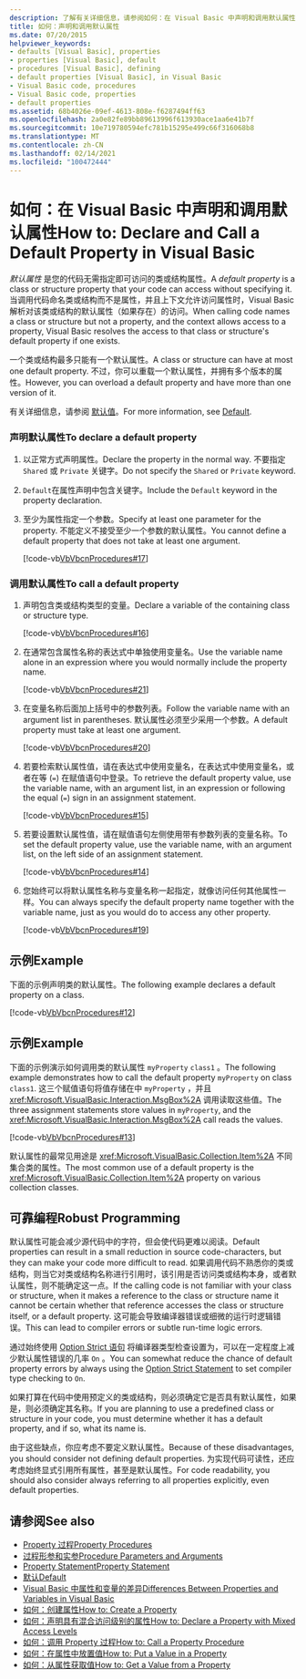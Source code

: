 ```yaml
---
description: 了解有关详细信息，请参阅如何：在 Visual Basic 中声明和调用默认属性
title: 如何：声明和调用默认属性
ms.date: 07/20/2015
helpviewer_keywords:
- defaults [Visual Basic], properties
- properties [Visual Basic], default
- procedures [Visual Basic], defining
- default properties [Visual Basic], in Visual Basic
- Visual Basic code, procedures
- Visual Basic code, properties
- default properties
ms.assetid: 68b4026e-09ef-4613-808e-f6287494ff63
ms.openlocfilehash: 2a0e82fe89bb89613996f613930ace1aa6e41b7f
ms.sourcegitcommit: 10e719780594efc781b15295e499c66f316068b8
ms.translationtype: MT
ms.contentlocale: zh-CN
ms.lasthandoff: 02/14/2021
ms.locfileid: "100472444"
---
```

# <a name="how-to-declare-and-call-a-default-property-in-visual-basic"></a><span data-ttu-id="b76fe-103">如何：在 Visual Basic 中声明和调用默认属性</span><span class="sxs-lookup"><span data-stu-id="b76fe-103">How to: Declare and Call a Default Property in Visual Basic</span></span>

<span data-ttu-id="b76fe-104">*默认属性* 是您的代码无需指定即可访问的类或结构属性。</span><span class="sxs-lookup"><span data-stu-id="b76fe-104">A *default property* is a class or structure property that your code can access without specifying it.</span></span> <span data-ttu-id="b76fe-105">当调用代码命名类或结构而不是属性，并且上下文允许访问属性时，Visual Basic 解析对该类或结构的默认属性（如果存在）的访问。</span><span class="sxs-lookup"><span data-stu-id="b76fe-105">When calling code names a class or structure but not a property, and the context allows access to a property, Visual Basic resolves the access to that class or structure's default property if one exists.</span></span>  
  
 <span data-ttu-id="b76fe-106">一个类或结构最多只能有一个默认属性。</span><span class="sxs-lookup"><span data-stu-id="b76fe-106">A class or structure can have at most one default property.</span></span> <span data-ttu-id="b76fe-107">不过，你可以重载一个默认属性，并拥有多个版本的属性。</span><span class="sxs-lookup"><span data-stu-id="b76fe-107">However, you can overload a default property and have more than one version of it.</span></span>  
  
 <span data-ttu-id="b76fe-108">有关详细信息，请参阅 [默认值](../../../language-reference/modifiers/default.md)。</span><span class="sxs-lookup"><span data-stu-id="b76fe-108">For more information, see [Default](../../../language-reference/modifiers/default.md).</span></span>  
  
### <a name="to-declare-a-default-property"></a><span data-ttu-id="b76fe-109">声明默认属性</span><span class="sxs-lookup"><span data-stu-id="b76fe-109">To declare a default property</span></span>  
  
1. <span data-ttu-id="b76fe-110">以正常方式声明属性。</span><span class="sxs-lookup"><span data-stu-id="b76fe-110">Declare the property in the normal way.</span></span> <span data-ttu-id="b76fe-111">不要指定 `Shared` 或 `Private` 关键字。</span><span class="sxs-lookup"><span data-stu-id="b76fe-111">Do not specify the `Shared` or `Private` keyword.</span></span>  
  
2. <span data-ttu-id="b76fe-112">`Default`在属性声明中包含关键字。</span><span class="sxs-lookup"><span data-stu-id="b76fe-112">Include the `Default` keyword in the property declaration.</span></span>  
  
3. <span data-ttu-id="b76fe-113">至少为属性指定一个参数。</span><span class="sxs-lookup"><span data-stu-id="b76fe-113">Specify at least one parameter for the property.</span></span> <span data-ttu-id="b76fe-114">不能定义不接受至少一个参数的默认属性。</span><span class="sxs-lookup"><span data-stu-id="b76fe-114">You cannot define a default property that does not take at least one argument.</span></span>  
  
     [!code-vb[VbVbcnProcedures#17](~/samples/snippets/visualbasic/VS_Snippets_VBCSharp/VbVbcnProcedures/VB/Class1.vb#17)]  
  
### <a name="to-call-a-default-property"></a><span data-ttu-id="b76fe-115">调用默认属性</span><span class="sxs-lookup"><span data-stu-id="b76fe-115">To call a default property</span></span>  
  
1. <span data-ttu-id="b76fe-116">声明包含类或结构类型的变量。</span><span class="sxs-lookup"><span data-stu-id="b76fe-116">Declare a variable of the containing class or structure type.</span></span>  
  
     [!code-vb[VbVbcnProcedures#16](~/samples/snippets/visualbasic/VS_Snippets_VBCSharp/VbVbcnProcedures/VB/Class1.vb#16)]  
  
2. <span data-ttu-id="b76fe-117">在通常包含属性名称的表达式中单独使用变量名。</span><span class="sxs-lookup"><span data-stu-id="b76fe-117">Use the variable name alone in an expression where you would normally include the property name.</span></span>  
  
     [!code-vb[VbVbcnProcedures#21](~/samples/snippets/visualbasic/VS_Snippets_VBCSharp/VbVbcnProcedures/VB/Class1.vb#21)]  
  
3. <span data-ttu-id="b76fe-118">在变量名称后面加上括号中的参数列表。</span><span class="sxs-lookup"><span data-stu-id="b76fe-118">Follow the variable name with an argument list in parentheses.</span></span> <span data-ttu-id="b76fe-119">默认属性必须至少采用一个参数。</span><span class="sxs-lookup"><span data-stu-id="b76fe-119">A default property must take at least one argument.</span></span>  
  
     [!code-vb[VbVbcnProcedures#20](~/samples/snippets/visualbasic/VS_Snippets_VBCSharp/VbVbcnProcedures/VB/Class1.vb#20)]  
  
4. <span data-ttu-id="b76fe-120">若要检索默认属性值，请在表达式中使用变量名，在表达式中使用变量名，或者在等 (`=`) 在赋值语句中登录。</span><span class="sxs-lookup"><span data-stu-id="b76fe-120">To retrieve the default property value, use the variable name, with an argument list, in an expression or following the equal (`=`) sign in an assignment statement.</span></span>  
  
     [!code-vb[VbVbcnProcedures#15](~/samples/snippets/visualbasic/VS_Snippets_VBCSharp/VbVbcnProcedures/VB/Class1.vb#15)]  
  
5. <span data-ttu-id="b76fe-121">若要设置默认属性值，请在赋值语句左侧使用带有参数列表的变量名称。</span><span class="sxs-lookup"><span data-stu-id="b76fe-121">To set the default property value, use the variable name, with an argument list, on the left side of an assignment statement.</span></span>  
  
     [!code-vb[VbVbcnProcedures#14](~/samples/snippets/visualbasic/VS_Snippets_VBCSharp/VbVbcnProcedures/VB/Class1.vb#14)]  
  
6. <span data-ttu-id="b76fe-122">您始终可以将默认属性名称与变量名称一起指定，就像访问任何其他属性一样。</span><span class="sxs-lookup"><span data-stu-id="b76fe-122">You can always specify the default property name together with the variable name, just as you would do to access any other property.</span></span>  
  
     [!code-vb[VbVbcnProcedures#19](~/samples/snippets/visualbasic/VS_Snippets_VBCSharp/VbVbcnProcedures/VB/Class1.vb#19)]  
  
## <a name="example"></a><span data-ttu-id="b76fe-123">示例</span><span class="sxs-lookup"><span data-stu-id="b76fe-123">Example</span></span>  

 <span data-ttu-id="b76fe-124">下面的示例声明类的默认属性。</span><span class="sxs-lookup"><span data-stu-id="b76fe-124">The following example declares a default property on a class.</span></span>  
  
 [!code-vb[VbVbcnProcedures#12](~/samples/snippets/visualbasic/VS_Snippets_VBCSharp/VbVbcnProcedures/VB/Class1.vb#12)]  
  
## <a name="example"></a><span data-ttu-id="b76fe-125">示例</span><span class="sxs-lookup"><span data-stu-id="b76fe-125">Example</span></span>  

 <span data-ttu-id="b76fe-126">下面的示例演示如何调用类的默认属性 `myProperty` `class1` 。</span><span class="sxs-lookup"><span data-stu-id="b76fe-126">The following example demonstrates how to call the default property `myProperty` on class `class1`.</span></span> <span data-ttu-id="b76fe-127">这三个赋值语句将值存储在中 `myProperty` ，并且 <xref:Microsoft.VisualBasic.Interaction.MsgBox%2A> 调用读取这些值。</span><span class="sxs-lookup"><span data-stu-id="b76fe-127">The three assignment statements store values in `myProperty`, and the <xref:Microsoft.VisualBasic.Interaction.MsgBox%2A> call reads the values.</span></span>  
  
 [!code-vb[VbVbcnProcedures#13](~/samples/snippets/visualbasic/VS_Snippets_VBCSharp/VbVbcnProcedures/VB/Class1.vb#13)]  
  
 <span data-ttu-id="b76fe-128">默认属性的最常见用途是 <xref:Microsoft.VisualBasic.Collection.Item%2A> 不同集合类的属性。</span><span class="sxs-lookup"><span data-stu-id="b76fe-128">The most common use of a default property is the <xref:Microsoft.VisualBasic.Collection.Item%2A> property on various collection classes.</span></span>  
  
## <a name="robust-programming"></a><span data-ttu-id="b76fe-129">可靠编程</span><span class="sxs-lookup"><span data-stu-id="b76fe-129">Robust Programming</span></span>  

 <span data-ttu-id="b76fe-130">默认属性可能会减少源代码中的字符，但会使代码更难以阅读。</span><span class="sxs-lookup"><span data-stu-id="b76fe-130">Default properties can result in a small reduction in source code-characters, but they can make your code more difficult to read.</span></span> <span data-ttu-id="b76fe-131">如果调用代码不熟悉你的类或结构，则当它对类或结构名称进行引用时，该引用是否访问类或结构本身，或者默认属性，则不能确定这一点。</span><span class="sxs-lookup"><span data-stu-id="b76fe-131">If the calling code is not familiar with your class or structure, when it makes a reference to the class or structure name it cannot be certain whether that reference accesses the class or structure itself, or a default property.</span></span> <span data-ttu-id="b76fe-132">这可能会导致编译器错误或细微的运行时逻辑错误。</span><span class="sxs-lookup"><span data-stu-id="b76fe-132">This can lead to compiler errors or subtle run-time logic errors.</span></span>  
  
 <span data-ttu-id="b76fe-133">通过始终使用 [Option Strict 语句](../../../language-reference/statements/option-strict-statement.md) 将编译器类型检查设置为，可以在一定程度上减少默认属性错误的几率 `On` 。</span><span class="sxs-lookup"><span data-stu-id="b76fe-133">You can somewhat reduce the chance of default property errors by always using the [Option Strict Statement](../../../language-reference/statements/option-strict-statement.md) to set compiler type checking to `On`.</span></span>  
  
 <span data-ttu-id="b76fe-134">如果打算在代码中使用预定义的类或结构，则必须确定它是否具有默认属性，如果是，则必须确定其名称。</span><span class="sxs-lookup"><span data-stu-id="b76fe-134">If you are planning to use a predefined class or structure in your code, you must determine whether it has a default property, and if so, what its name is.</span></span>  
  
 <span data-ttu-id="b76fe-135">由于这些缺点，你应考虑不要定义默认属性。</span><span class="sxs-lookup"><span data-stu-id="b76fe-135">Because of these disadvantages, you should consider not defining default properties.</span></span> <span data-ttu-id="b76fe-136">为实现代码可读性，还应考虑始终显式引用所有属性，甚至是默认属性。</span><span class="sxs-lookup"><span data-stu-id="b76fe-136">For code readability, you should also consider always referring to all properties explicitly, even default properties.</span></span>  
  
## <a name="see-also"></a><span data-ttu-id="b76fe-137">请参阅</span><span class="sxs-lookup"><span data-stu-id="b76fe-137">See also</span></span>

- [<span data-ttu-id="b76fe-138">Property 过程</span><span class="sxs-lookup"><span data-stu-id="b76fe-138">Property Procedures</span></span>](./property-procedures.md)
- [<span data-ttu-id="b76fe-139">过程形参和实参</span><span class="sxs-lookup"><span data-stu-id="b76fe-139">Procedure Parameters and Arguments</span></span>](./procedure-parameters-and-arguments.md)
- [<span data-ttu-id="b76fe-140">Property Statement</span><span class="sxs-lookup"><span data-stu-id="b76fe-140">Property Statement</span></span>](../../../language-reference/statements/property-statement.md)
- [<span data-ttu-id="b76fe-141">默认</span><span class="sxs-lookup"><span data-stu-id="b76fe-141">Default</span></span>](../../../language-reference/modifiers/default.md)
- [<span data-ttu-id="b76fe-142">Visual Basic 中属性和变量的差异</span><span class="sxs-lookup"><span data-stu-id="b76fe-142">Differences Between Properties and Variables in Visual Basic</span></span>](./differences-between-properties-and-variables.md)
- [<span data-ttu-id="b76fe-143">如何：创建属性</span><span class="sxs-lookup"><span data-stu-id="b76fe-143">How to: Create a Property</span></span>](./how-to-create-a-property.md)
- [<span data-ttu-id="b76fe-144">如何：声明具有混合访问级别的属性</span><span class="sxs-lookup"><span data-stu-id="b76fe-144">How to: Declare a Property with Mixed Access Levels</span></span>](./how-to-declare-a-property-with-mixed-access-levels.md)
- [<span data-ttu-id="b76fe-145">如何：调用 Property 过程</span><span class="sxs-lookup"><span data-stu-id="b76fe-145">How to: Call a Property Procedure</span></span>](./how-to-call-a-property-procedure.md)
- [<span data-ttu-id="b76fe-146">如何：在属性中放置值</span><span class="sxs-lookup"><span data-stu-id="b76fe-146">How to: Put a Value in a Property</span></span>](./how-to-put-a-value-in-a-property.md)
- [<span data-ttu-id="b76fe-147">如何：从属性获取值</span><span class="sxs-lookup"><span data-stu-id="b76fe-147">How to: Get a Value from a Property</span></span>](./how-to-get-a-value-from-a-property.md)
